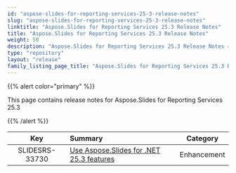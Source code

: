 ```yaml
---
id: "aspose-slides-for-reporting-services-25-3-release-notes"
slug: "aspose-slides-for-reporting-services-25-3-release-notes"
linktitle: "Aspose.Slides for Reporting Services 25.3 Release Notes"
title: "Aspose.Slides for Reporting Services 25.3 Release Notes"
weight: 50
description: "Aspose.Slides for Reporting Services 25.3 Release Notes – the latest updates and fixes."
type: "repository"
layout: "release"
family_listing_page_title: "Aspose.Slides for Reporting Services 25.3 Release Notes"
---
```


{{% alert color="primary" %}} 

This page contains release notes for Aspose.Slides for Reporting Services 25.3

{{% /alert %}} 

|**Key** |**Summary** |**Category** |
| :-: | :- | :-: |
|SLIDESRS-33730|[Use Aspose.Slides for .NET 25.3 features](/slides/net/release-notes/2025/aspose-slides-for-net-25-3-release-notes/)|Enhancement|

